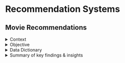 # Recommendation Systems
## Movie Recommendations

<details>
        <summary>Context</summary>
        <br>
        <p style='text-align:justify;'>
        Online streaming platforms like Netflix have plenty of movies in their repositories and if we can build a recommendation system to recommend relevant movies           to users based on their historical interactions, this would improve customer satisfaction and hence improve revenue. The techniques that we will learn here             will not only be limited to movies, it can be any item for which you want to build a recommendation system. For this case study, you can find the dataset               <a href=https://www.kaggle.com/rounakbanik/the-movies-dataset>here</a>.
        </p>
</details>

<details>
        <summary>Objective</summary>
        <br>
        <p style='text-align:justify;'>
          In this project we will be building various recommendation systems: 
        <ul>
        <li> Knowledge/Rank based recommendation system</li>
        <li> Similarity-Based Collaborative filtering</li>
        <li> Matrix Factorization Based Collaborative Filtering</li>
        </ul>
based on the **ratings** dataset
        </p>
</details>

<details>
        <summary>Data Dictionary</summary>
        <br>
        <p style='text-align:justify;'>
             The dataset has the following information:   
        <ul>
                <li><code>userId</code></li>
                <li><code>movieId</code></li>
                <li><code>rating</code></li>
                <li><code>timestamp</code></li>   
        </ul>
        </p>
</details>

<details>
        <summary>Summary of key findings & insights</summary>
        <br>
        <p style='text-align:justify;'>
                In conclusion:
        <ul>
                <li>User-based collaborative model is slightly better than Item-based Collaborative model. User based RMSE value is 0.9672 while the "Item based" model's RMSE is 1.0032. Clearly, tuned Collaborative Filtering Models have performed better than baseline model and the user-item based tuned model is performing better having rmse of 0.943.</li>
                <li>The Collaborative Models use the user-item-ratings data to find similarities and make predictions rather than just predicting a random rating                       based on the distribution of the data. This could a reason why the Collaborative filtering performed well.</li>
                <li>Collaborative Filtering searches for neighbors based on similarity of item (example) preferences and recommend items that those neighbors                           interacted while Matrix factorization works by decomposing the user-item matrix into the product of two lower dimensionality rectangular                             matrices. </li>
                <li>RMSE for Matrix Factorization (0.9064) is better than the Collaborative Filtering Models (~1.00). Tuning SVD matrix factorization model improved                     the base line SVD with RMSE 0f 0.895. Matrix Factorization has lower RMSE due to the reason that it assumes that both items and users are                           present in some low dimensional space describing their properties and recommend a item based on its proximity to the user in the latent space.                       Implying it accounts for latent factors as well.</li>    
        </p>
</details>

